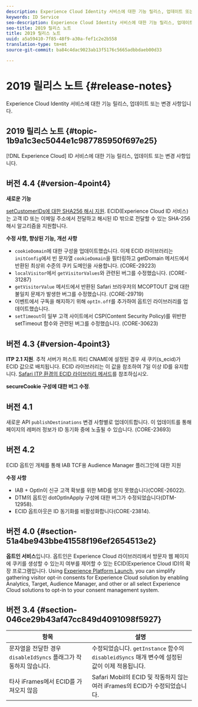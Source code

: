 ```yaml
---
description: Experience Cloud Identity 서비스에 대한 기능 릴리스, 업데이트 또는 변경 사항입니다.
keywords: ID Service
seo-description: Experience Cloud Identity 서비스에 대한 기능 릴리스, 업데이트 또는 변경 사항입니다.
seo-title: 2019 릴리스 노트
title: 2019 릴리스 노트
uuid: a5a59410-7f85-48f9-a30a-fef1c2e2b558
translation-type: tm+mt
source-git-commit: ba84c4dac9023ab13f5176c5665adbbdaeb00d33

---
```



# 2019 릴리스 노트 {#release-notes}

Experience Cloud Identity 서비스에 대한 기능 릴리스, 업데이트 또는 변경 사항입니다.

## 2019 릴리스 노트 {#topic-1b9a1c3ec5044e1c987785950f697e25}

[!DNL Experience Cloud] ID 서비스에 대한 기능 릴리스, 업데이트 또는 변경 사항입니다.

## 버전 4.4 {#version-4point4}

**새로운 기능**

[setCustomerIDs에 대한 SHA256 해시 지원](/help/reference/hashing-support.md). ECID(Experience Cloud ID 서비스)는 고객 ID 또는 이메일 주소에서 전달하고 해시된 ID 밖으로 전달할 수 있는 SHA-256 해시 알고리즘을 지원합니다.

**수정 사항, 향상된 기능, 개선 사항**

* `cookieDomain`에 대한 구성을 업데이트했습니다. 이제 ECID 라이브러리는 `initConfig`에서 빈 문자열 `cookieDomain`을 필터링하고 getDomain 메서드에서 반환된 최상위 수준의 쿠키 도메인을 사용합니다. (CORE-29223)
* `localVisitor`에서 `getVisitorValues`와 관련된 버그를 수정했습니다. (CORE-31287)
* `getVisitorValue` 메서드에서 반환된 Safari 브라우저의 MCOPTOUT 값에 대한 불일치 문제가 발생한 버그를 수정했습니다. (CORE-29719)
* 이벤트에서 구독을 해지하기 위해 `optIn.off`를 추가하여 옵트인 라이브러리를 업데이트했습니다.
* `setTimeout`이 일부 고객 사이트에서 CSP(Content Security Policy)를 위반한 setTimeout 함수와 관련된 버그를 수정했습니다. (CORE-30623)

## 버전 4.3 {#version-4point3}

**ITP 2.1 지원**. 추적 서버가 퍼스트 파티 CNAME에 설정된 경우 새 쿠키(s_ecid)가 ECID 값으로 배치됩니다. ECID 라이브러리는 이 값을 참조하여 7일 이상 ID를 유지합니다. [Safari ITP 환경의 ECID 라이브러리 메서드](/help/reference/ecid-library-methods.md)를 참조하십시오.

**secureCookie 구성에 대한 버그 수정**.

## 버전 4.1

새로운 API `publishDestinations` 변경 사항별로 업데이트합니다. 이 업데이트를 통해 페이지의 레퍼러 정보가 ID 동기화 중에 노출될 수 있습니다. (CORE-23693)

## 버전 4.2

ECID 옵트인 개체를 통해 IAB TCF용 Audience Manager 플러그인에 대한 지원

**수정 사항**

* IAB + OptIn이 신규 고객 확보를 위한 MID를 얻지 못했습니다(CORE-26022).
* DTM의 옵트인 dotOptInApply 구성에 대한 버그가 수정되었습니다(DTM-12958).
* ECID 옵트아웃은 ID 동기화를 비활성화합니다(CORE-23814).

## 버전 4.0 {#section-51a4be943bbe41558f196ef2654513e2}

**옵트인 서비스**&#x200B;입니다. 옵트인은 Experience Cloud 라이브러리에서 방문자 웹 페이지에 쿠키를 생성할 수 있는지 여부를 제어할 수 있는 ECID(Experience Cloud ID)의 확장 프로그램입니다. Using [Experience Platform Launch](https://docs.adobelaunch.com/), you can simplify gathering visitor opt-in consents for Experience Cloud solution by enabling Analytics, Target, Audience Manager, and other or all select Experience Cloud solutions to opt-in to your consent management system.

## 버전 3.4 {#section-046ce29b43af47cc849d4091098f5927}

| 항목 | 설명 |
|---|---|
| 문자열을 전달한 경우 `disableIdSyncs` 플래그가 작동하지 않습니다. | 수정되었습니다. `getInstance` 함수의 `disableidSyncs` 매개 변수에 설정된 값이 이제 적용됩니다. |
| 타사 iFrames에서 ECID를 가져오지 않음 | Safari Mobil의 ECID 및 작동하지 않는 여러 iFrames의 ECID가 수정되었습니다. |

